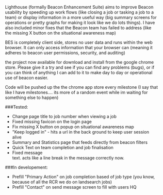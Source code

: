 Lighthouse (formally Beacon Enhancement Suite) aims to improve Beacon usability by speeding up work flows (like closing a job or tasking a job to a team) or display information in a more useful way (big summary screens for operations or pretty graphs for making it look like we do lots things). I have also included minor fixes that the Beacon team has failed to address (like the missing X button on the situational awareness map)

BES is completely client side, stores no user data and runs within the web browser. It can only access information that your browser can (meaning it adheres to beacon user permissions, security, and auditing)

the project now available for download and install from the google chrome store. Please give it a try and see if you can find any problems (bugs), or if you can think of anything I can add to it to make day to day or operational use of beacon easier.



Code will be pushed up the the chrome app store every milestone (I say that like I have milestones.... its more of a random event while im waiting for something else to happen)


###Tested:

- Change page title to job number when viewing a job
- Fixed missing favicon on the login page
- Fix missing X button on popup on situational awareness map
- "Keep logged in" - hits a url in the back ground to keep user session alive
- Summary and Statistics page that feeds directly from beacon filters
- Quick Text on team completion and job finalisation
- Fixed message <br> text. acts like a line break in the message correctly now.

###In developement:

- Prefill "Primary Action" on job completion based of job type (you know, because of all the RCR we do on landsearch jobs)
- Prefill "Contact" on send message screen to fill with users HQ

